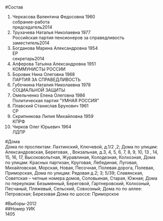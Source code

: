 #Состав  
1. Черкасова Валентина Федосовна 1960  
    собрание-работа  
    председатель2014  
2. Трухачева Наталья Николаевна 1977  
    Российская партия пенсионеров за справедливость  
    заместитель2014  
3. Богданова Марина Александровна 1954  
    ЕР  
    секретарь2014  
4. Алферова Татьяна Александровна 1951  
    КОММУНИСТЫ РОССИИ  
5. Боровик Нина Олеговна 1968  
    ПАРТИЯ ЗА СПРАВЕДЛИВОСТЬ  
6. Губочкина Наталия Николаевна 1978  
    СОЦИАЛЬНОЙ ЗАЩИТЫ  
7. Омельченко Елена Олеговна 1986  
    Политическая партия "УМНАЯ РОССИЯ"  
8. Плавский Станислав Брунович 1961  
    СР  
9. Скрипникова Лилия Михайловна 1959  
    КПРФ  
10. Чирков Олег Юрьевич 1964  
    ЛДПР  

#Дома  
Дома по проспектам: Лахтинский, Ключевой, д.1/2 ,2;  Дома по улицам: Александровская, Береговая, , Вокзальная, д.3, 4, 5, 6, 7, 8, 9, 10, 13 , 14, 15, 16, 17,  Высоковольтная, Журавлиная, Колодезная, Колхозная,  Дома по улицам: Красных партизан, Круговая, Лебединая, Луговая, Михайловская, Морская, Новая, Песочная, Полевая дорога, Полевая, Приморская,  Дома по улицам: Рядовая д.2; 3; 5/39; Славянская, Советская – четные номера домов, Соловьиная, Старая, Южная; Дома по переулкам: Безымянный, Береговой, Гартнеровский, Колхозный, Песчаный, Пляжевый, Сельский, Совхозный; Дома по по аллее: Петровская; Березовая  Дома по шоссе: Приморское  
  
#Выборы-2012  
##Номер УИК  
1405  
